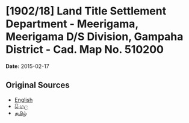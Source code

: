 # [1902/18] Land Title Settlement Department - Meerigama, Meerigama D/S Division, Gampaha District - Cad. Map No. 510200

**Date:** 2015-02-17

## Original Sources

- [English](https://documents.gov.lk/view/extra-gazettes/2015/2/1902-18_E.pdf)
- [සිංහල](https://documents.gov.lk/view/extra-gazettes/2015/2/1902-18_S.pdf)
- [தமிழ்](https://documents.gov.lk/view/extra-gazettes/2015/2/1902-18_T.pdf)
